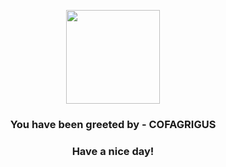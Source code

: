 <p align="center">
            <img src="https://raw.githubusercontent.com/PokeAPI/sprites/master/sprites/pokemon/563.png" width="150" height="150">
          </p>
          <h3 align="center">You have been greeted by - <b>COFAGRIGUS</b></h3>
          <h3 align="center">Have a nice day!</h3>
